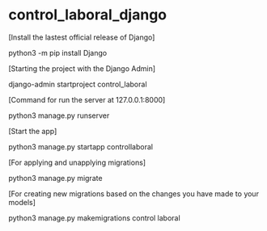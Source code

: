 # control_laboral_django

[Install the lastest official release of Django]

python3 -m pip install Django

[Starting the project with the Django Admin]

django-admin startproject control_laboral

[Command for run the server at 127.0.0.1:8000]

python3 manage.py runserver

[Start the app]

python3 manage.py startapp controllaboral

[For applying and unapplying migrations]

python3 manage.py migrate

[For creating new migrations based on the changes you have made to your models]

python3 manage.py makemigrations control laboral